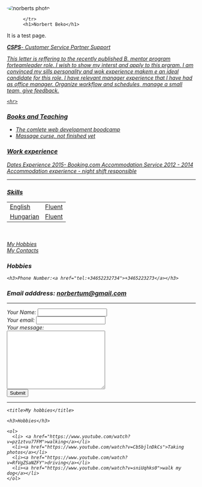 

<html lang="en" dir="ltr">
  <head>
    <meta charset="utf-8">
    <title> ⊽ Norbert's Personal Site
  </title>
  </head>
  <body>
      <tr>
        <td>  <img src="https://cdn.ticketswap.com/public/201807/5a2da506-69e5-46e2-93b5-0236cbb03059.77a7a3f89833adb8ffbdd1642b14e56a9dd27889.jpeg" alt="norberts photo" style="border-radius:70%;"></td>
        
          </tr>
          <h1>Norbert Beko</h1>
It is a test page. 
        <p><em><a href="https://index.hu/"> <strong>CSPS</strong>- Customer Service Partner Support
        <p>This letter is reffering to the recently published B. mentor program forteamleader role. I wish to show my interst and apply to this prgram. I am convinced my  sills personality and wok experience makem e an ideal candidate for this role. I have relevant manager experience that I have had as office manager. Organize workflow and schedules, manage a small team, give feedback. </p>
    
    <hr>



<h3><strong>Books and Teaching </strong></h3>
<ul>
  <li>The comlete web development boodcamp</li>
  <li>Massage curse, not finished yet</li>
</ul>
<h3>Work experience</h3>


  <thead>
    <tr>
      <th>Dates</th>
      <th>Experience</th>
  </tr>
  <tr>
    <td>2015- </td>
    <td>Booking.com Accommodation Service</td>
  </tr>
  <tr>
    <td>2012 - 2014</td>
    <td>Accommodation experience - night shift responsible</td>
  </tr>
</table>
<hr>
<h3>Skills</h3>
<table>
  <tr>
  <td>English</td>
  <td>Fluent</td>
  </tr>
  <tr>
    <td>Hungarian</td>
    <td>Fluent</td>
  </tr>
</table>

<br>
<br>
<a href="hobbies.html">My Hobbies</a>
<br>
<a href="contactme.html">My Contacts</a>

 
<html lang="en" dir="ltr">
  <head>
    <meta charset="utf-8">
    <title>My Contacts</title>
  </head>
  <body>
 
<h3>Hobbies</h3>
    
    <h3>Phone Number:<a href="tel:+34652232734">+3465223273</a></h3>
<h3>Email adddress: <a href="mailto:norbertum@gmail.<!-- COMBAK:  -->?subject=feedback">norbertum@gmail.com</a></h3>
<hr>
<form action="mailto:norbertum@gmail.com" method="post" enctype="text/plain">
  <label>Your Name:</label>
<input type="text" name="yourName" value=""><br>
    <label>Your email:</label>
  <input type="email" name="yourEmail" value=""><br>
  <label>Your message:</label><br>
  <textarea name="yourMessage" rows="10" cols="30"></textarea><br>
  <input type="submit" name="">
    <hr>
    
    <title>My hobbies</title>

    <h3>Hobbies</h3>

    <ol>
      <li> <a href="https://www.youtube.com/watch?v=pz1ztvu77FM">walking</a></li>
      <li><a href="https://www.youtube.com/watch?v=Cb5bjlnDkCs">Taking photos</a></li>
      <li><a href="https://www.youtube.com/watch?v=RfVgZSaNZFY">driving</a></li>
      <li><a href="https://www.youtube.com/watch?v=sniUqhks0">walk my dog</a></li>
    </ol>
    
